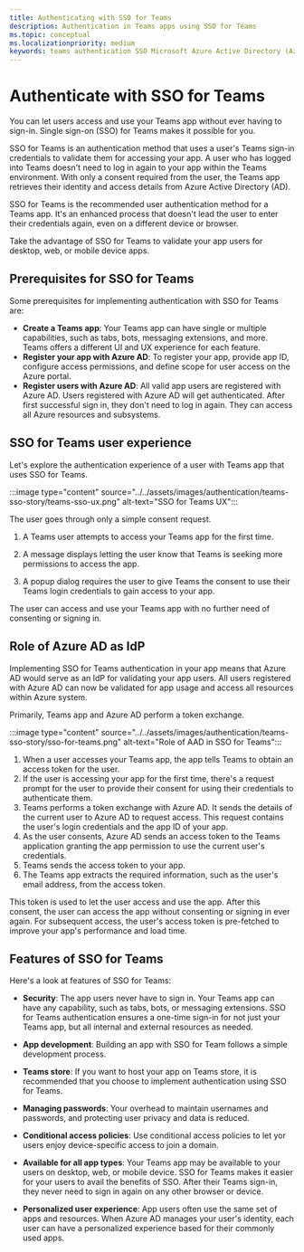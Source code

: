 ```yaml
---
title: Authenticating with SSO for Teams
description: Authentication in Teams apps using SSO for Teams
ms.topic: conceptual
ms.localizationpriority: medium
keywords: teams authentication SSO Microsoft Azure Active Directory (Azure AD), username, password
---
```

# Authenticate with SSO for Teams

You can let users access and use your Teams app without ever having to sign-in. Single sign-on (SSO) for Teams makes it possible for you.

SSO for Teams is an authentication method that uses a user's Teams sign-in credentials to validate them for accessing your app. A user who has logged into Teams doesn't need to log in again to your app within the Teams environment. With only a consent required from the user, the Teams app retrieves their identity and access details from Azure Active Directory (AD).

SSO for Teams is the recommended user authentication method for a Teams app. It's an enhanced process that doesn't lead the user to enter their credentials again, even on a different device or browser.

Take the advantage of SSO for Teams to validate your app users for desktop, web, or mobile device apps.

## Prerequisites for SSO for Teams

Some prerequisites for implementing authentication with SSO for Teams are:

- **Create a Teams app**: Your Teams app can have single or multiple capabilities, such as tabs, bots, messaging extensions, and more. Teams offers a different UI and UX experience for each feature.
- **Register your app with Azure AD**: To register your app, provide app ID, configure access permissions, and define scope for user access on the Azure portal.
- **Register users with Azure AD**: All valid app users are registered with Azure AD. Users registered with Azure AD will get authenticated. After first successful sign in, they don't need to log in again. They can access all Azure resources and subsystems.

## SSO for Teams user experience

Let's explore the authentication experience of a user with Teams app that uses SSO for Teams.

:::image type="content" source="../../assets/images/authentication/teams-sso-story/teams-sso-ux.png" alt-text="SSO for Teams UX":::

The user goes through only a simple consent request.

1. A Teams user attempts to access your Teams app for the first time.

1. A message displays letting the user know that Teams is seeking more permissions to access the app.

1. A popup dialog requires the user to give Teams the consent to use their Teams login credentials to gain access to your app.

The user can access and use your Teams app with no further need of consenting or signing in.

## Role of Azure AD as IdP

Implementing SSO for Teams authentication in your app means that Azure AD would serve as an IdP for validating your app users. All users registered with Azure AD can now be validated for app usage and access all resources within Azure system.

Primarily, Teams app and Azure AD perform a token exchange.

:::image type="content" source="../../assets/images/authentication/teams-sso-story/sso-for-teams.png" alt-text="Role of AAD in SSO for Teams":::

1. When a user accesses your Teams app, the app tells Teams to obtain an access token for the user.
1. If the user is accessing your app for the first time, there's a request prompt for the user to provide their consent for using their credentials to authenticate them.
1. Teams performs a token exchange with Azure AD. It sends the details of the current user to Azure AD to request access. This request contains the user's login credentials and the app ID of your app.
1. As the user consents, Azure AD sends an access token to the Teams application granting the app permission to use the current user's credentials.
1. Teams sends the access token to your app.
1. The Teams app extracts the required information, such as the user's email address, from the access token.

This token is used to let the user access and use the app. After this consent, the user can access the app without consenting or signing in ever again. For subsequent access, the user's access token is pre-fetched to improve your app's performance and load time.

## Features of SSO for Teams

Here's a look at features of SSO for Teams:

- **Security**: The app users never have to sign in. Your Teams app can have any capability, such as tabs, bots, or messaging extensions. SSO for Teams authentication ensures a one-time sign-in for not just your Teams app, but all internal and external resources as needed.

- **App development**: Building an app with SSO for Team follows a simple development process.

- **Teams store**: If you want to host your app on Teams store, it is recommended that you choose to implement authentication using SSO for Teams.

- **Managing passwords**: Your overhead to maintain usernames and passwords, and protecting user privacy and data is reduced.

- **Conditional access policies**: Use conditional access policies to let yor users enjoy device-specific access to join a domain.

- **Available for all app types**: Your Teams app may be available to your users on desktop, web, or mobile device. SSO for Teams makes it easier for your users to avail the benefits of SSO. After their Teams sign-in, they never need to sign in again on any other browser or device.

- **Personalized user experience**: App users often use the same set of apps and resources. When Azure AD manages your user's identity, each user can have a personalized experience based for their commonly used apps.
